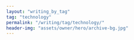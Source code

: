 ```yaml
---
layout: "writing_by_tag"
tag: "technology"
permalink: "/writing/tag/technology/"
header-img: "assets/owner/hero/archive-bg.jpg"
---
```

